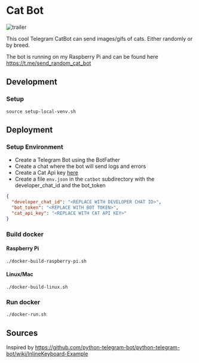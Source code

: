 # Cat Bot

![trailer](trailer.gif)

This cool Telegram CatBot can send images/gifs of cats. Either randomly or by breed.

The bot is running on my Raspberry Pi and can be found here https://t.me/send_random_cat_bot 

## Development

### Setup

```shell
source setup-local-venv.sh
```

## Deployment

### Setup Environment

- Create a Telegram Bot using the BotFather
- Create a chat where the bot will send logs and errors
- Create a Cat Api key [here](https://thecatapi.com/)
- Create a file `env.json` in the `catbot` subdirectory with the developer_chat_id and the bot_token
```json
{
  "developer_chat_id": "<REPLACE WITH DEVELOPER CHAT ID>",
  "bot_token": "<REPLACE WITH BOT TOKEN>",
  "cat_api_key": "<REPLACE WITH CAT API KEY>"
}
```

### Build docker

#### Raspberry Pi

```shell
./docker-build-raspberry-pi.sh
```

#### Linux/Mac

```shell
./docker-build-linux.sh
```

### Run docker

```shell
./docker-run.sh
```

## Sources

Inspired by https://github.com/python-telegram-bot/python-telegram-bot/wiki/InlineKeyboard-Example